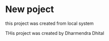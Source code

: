 # New poject

this project was created from local system

THis project was created by Dharmendra Dhital
